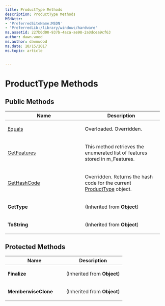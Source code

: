 ```yaml
---
title: ProductType Methods
description: ProductType Methods
MSHAttr:
- 'PreferredSiteName:MSDN'
- 'PreferredLib:/library/windows/hardware'
ms.assetid: 227b6d00-937b-4aca-ae98-2a0dcea9cf63
author: dawn.wood
ms.author: dawnwood
ms.date: 10/15/2017
ms.topic: article


---
```


# ProductType Methods


## <span id="Public_Methods"></span><span id="public_methods"></span><span id="PUBLIC_METHODS"></span>Public Methods


<table>
<colgroup>
<col width="50%" />
<col width="50%" />
</colgroup>
<thead>
<tr class="header">
<th>Name</th>
<th>Description</th>
</tr>
</thead>
<tbody>
<tr class="odd">
<td><p><a href="producttype-equals-method.md" data-raw-source="[Equals](producttype-equals-method.md)">Equals</a></p></td>
<td><p>Overloaded. Overridden.</p></td>
</tr>
<tr class="even">
<td><p><a href="producttypegetfeatures-method.md" data-raw-source="[GetFeatures](producttypegetfeatures-method.md)">GetFeatures</a></p></td>
<td><p>This method retrieves the enumerated list of features stored in m_Features.</p></td>
</tr>
<tr class="odd">
<td><p><a href="producttype-gethashcode-method.md" data-raw-source="[GetHashCode](producttype-gethashcode-method.md)">GetHashCode</a></p></td>
<td><p>Overridden. Returns the hash code for the current <a href="producttype-class.md" data-raw-source="[ProductType](producttype-class.md)">ProductType</a> object.</p></td>
</tr>
<tr class="even">
<td><p><strong>GetType</strong></p></td>
<td><p>(Inherited from <strong>Object</strong>)</p></td>
</tr>
<tr class="odd">
<td><p><strong>ToString</strong></p></td>
<td><p>(Inherited from <strong>Object</strong>)</p></td>
</tr>
</tbody>
</table>

 

## <span id="Protected_Methods"></span><span id="protected_methods"></span><span id="PROTECTED_METHODS"></span>Protected Methods


<table>
<colgroup>
<col width="50%" />
<col width="50%" />
</colgroup>
<thead>
<tr class="header">
<th>Name</th>
<th>Description</th>
</tr>
</thead>
<tbody>
<tr class="odd">
<td><p><strong>Finalize</strong></p></td>
<td><p>(Inherited from <strong>Object</strong>)</p></td>
</tr>
<tr class="even">
<td><p><strong>MemberwiseClone</strong></p></td>
<td><p>(Inherited from <strong>Object</strong>)</p></td>
</tr>
</tbody>
</table>

 

 

 






